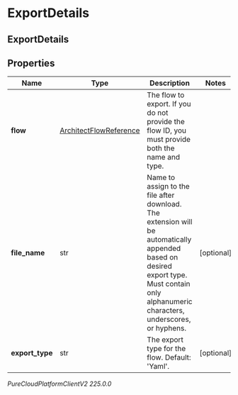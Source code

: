 # ExportDetails

## ExportDetails

## Properties

|Name | Type | Description | Notes|
|------------ | ------------- | ------------- | -------------|
| **flow** | [ArchitectFlowReference](ArchitectFlowReference) | The flow to export. If you do not provide the flow ID, you must provide both the name and type. | |
| **file_name** | str | Name to assign to the file after download. The extension will be automatically appended based on desired export type. Must contain only alphanumeric characters, underscores, or hyphens. | [optional] |
| **export_type** | str | The export type for the flow. Default: &#39;Yaml&#39;. | [optional] |



_PureCloudPlatformClientV2 225.0.0_

